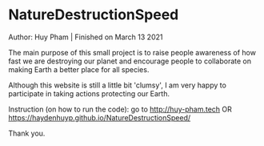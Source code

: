 # NatureDestructionSpeed
Author: Huy Pham    | Finished on March 13 2021

The main purpose of this small project is to raise people awareness of how fast we are destroying our planet and encourage people to collaborate on making Earth a better place for all species.

Although this website is still a little bit 'clumsy', I am very happy to participate in taking actions protecting our Earth.

Instruction (on how to run the code): go to http://huy-pham.tech OR https://haydenhuyp.github.io/NatureDestructionSpeed/

Thank you.

